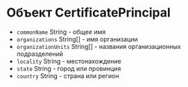 # Объект CertificatePrincipal

* `commonName` String - общее имя
* `organizations` String[] - имя организации
* `organizationUnits` String[] - названия организационных подразделений
* `locality` String - местонахождение
* `state` String - город или провинция
* `country` String - страна или регион
